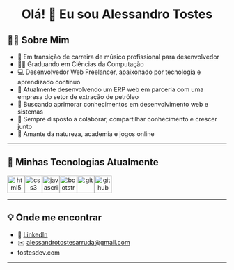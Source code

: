 <h1 align="center">Olá! 👋 Eu sou Alessandro Tostes</h1>

## 👨‍💻 Sobre Mim
- 🎸 Em transição de carreira de músico profissional para desenvolvedor
- 👨‍🎓 Graduando em Ciências da Computação
- 💻 Desenvolvedor Web Freelancer, apaixonado por tecnologia e aprendizado contínuo
- 🚀 Atualmente desenvolvendo um ERP web em parceria com uma empresa do setor de extração de petróleo
- 🧠 Buscando aprimorar conhecimentos em desenvolvimento web e sistemas
- 🤝 Sempre disposto a colaborar, compartilhar conhecimento e crescer junto
- 🌳 Amante da natureza, academia e jogos online

---

## 🚀 **Minhas Tecnologias Atualmente**

<div style="display: flex;" align="center">
  <img src="https://cdn.jsdelivr.net/gh/devicons/devicon/icons/html5/html5-original.svg" height="40" alt="html5"/>
  <img src="https://cdn.jsdelivr.net/gh/devicons/devicon/icons/css3/css3-original.svg" height="40" alt="css3"/>
  <img src="https://cdn.jsdelivr.net/gh/devicons/devicon/icons/javascript/javascript-original.svg" height="40" alt="javascript"/>
  <img src="https://cdn.jsdelivr.net/gh/devicons/devicon/icons/bootstrap/bootstrap-original.svg" height="40" alt="bootstrap"/>
  <img src="https://cdn.jsdelivr.net/gh/devicons/devicon/icons/git/git-original.svg" height="40" alt="git"/>
  <img src="https://cdn.jsdelivr.net/gh/devicons/devicon/icons/github/github-original.svg" height="40" alt="github"/>
</div>

---

## 💡 **Onde me encontrar**
- 🔗 [LinkedIn](https://www.linkedin.com/in/alessandro-tostes-940972242/)
- ✉️ alessandrotostesarruda@gmail.com
- tostesdev.com

---
